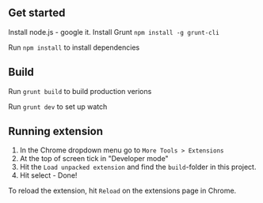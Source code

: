 ## Get started

Install node.js - google it.
Install Grunt `npm install -g grunt-cli`

Run `npm install` to install dependencies

## Build

Run `grunt build` to build production verions

Run `grunt dev` to set up watch

## Running extension

1. In the Chrome dropdown menu go to `More Tools > Extensions`
2. At the top of screen tick in "Developer mode"
3. Hit the `Load unpacked extension` and find the `build`-folder in this project.
4. Hit select - Done!

To reload the extension, hit `Reload` on the extensions page in Chrome.
